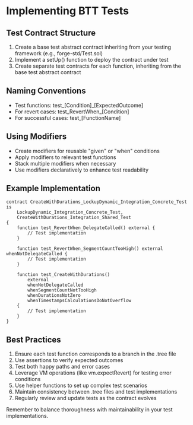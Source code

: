 # Implementing BTT Tests

## Test Contract Structure

1. Create a base test abstract contract inheriting from your testing framework (e.g., forge-std/Test.sol)
2. Implement a setUp() function to deploy the contract under test
3. Create separate test contracts for each function, inheriting from the base test abstract contract

## Naming Conventions

- Test functions: test_[Condition]_[ExpectedOutcome]
- For revert cases: test_RevertWhen_[Condition]
- For successful cases: test_[FunctionName]

## Using Modifiers

- Create modifiers for reusable "given" or "when" conditions
- Apply modifiers to relevant test functions
- Stack multiple modifiers when necessary
- Use modifiers declaratively to enhance test readability

## Example Implementation

```solidity
contract CreateWithDurations_LockupDynamic_Integration_Concrete_Test is
    LockupDynamic_Integration_Concrete_Test,
    CreateWithDurations_Integration_Shared_Test
{
    function test_RevertWhen_DelegateCalled() external {
        // Test implementation
    }

    function test_RevertWhen_SegmentCountTooHigh() external whenNotDelegateCalled {
        // Test implementation
    }

    function test_CreateWithDurations()
        external
        whenNotDelegateCalled
        whenSegmentCountNotTooHigh
        whenDurationsNotZero
        whenTimestampsCalculationsDoNotOverflow
    {
        // Test implementation
    }
}
```

## Best Practices

1. Ensure each test function corresponds to a branch in the .tree file
2. Use assertions to verify expected outcomes
3. Test both happy paths and error cases
4. Leverage VM operations (like vm.expectRevert) for testing error conditions
5. Use helper functions to set up complex test scenarios
6. Maintain consistency between .tree files and test implementations
7. Regularly review and update tests as the contract evolves

Remember to balance thoroughness with maintainability in your test implementations.